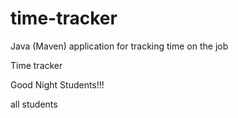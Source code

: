 # time-tracker
Java (Maven) application for tracking time on the job

Time tracker

Good Night Students!!!

all students
